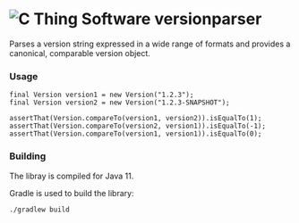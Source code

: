 # ![C Thing Software](https://www.cthing.com/branding/CThingSoftware-57x60.png "C Thing Software") versionparser
Parses a version string expressed in a wide range of formats and provides a canonical, comparable version object.

### Usage
```
final Version version1 = new Version("1.2.3");
final Version version2 = new Version("1.2.3-SNAPSHOT");

assertThat(Version.compareTo(version1, version2)).isEqualTo(1);
assertThat(Version.compareTo(version2, version1)).isEqualTo(-1);
assertThat(Version.compareTo(version1, version1)).isEqualTo(0);
```

### Building
The libray is compiled for Java 11.

Gradle is used to build the library:
```
./gradlew build
```
